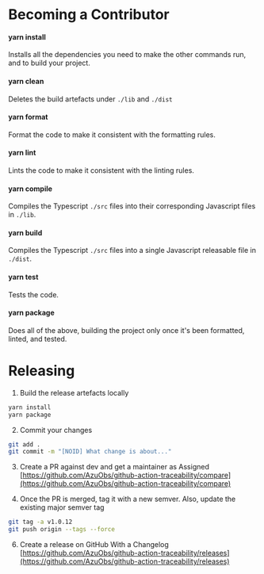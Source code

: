 # Becoming a Contributor

#### yarn install

Installs all the dependencies you need to make the other commands run, and to build your project.

#### yarn clean

Deletes the build artefacts under `./lib` and `./dist`

#### yarn format

Format the code to make it consistent with the formatting rules.

#### yarn lint

Lints the code to make it consistent with the linting rules.

#### yarn compile

Compiles the Typescript `./src` files into their corresponding Javascript files in `./lib`.

#### yarn build

Compiles the Typescript `./src` files into a single Javascript releasable file in `./dist`.

#### yarn test

Tests the code.

#### yarn package

Does all of the above, building the project only once it's been formatted, linted, and tested.

# Releasing

1. Build the release artefacts locally
```bash
yarn install
yarn package
```

2. Commit your changes
```bash
git add .
git commit -m "[NOID] What change is about..."
```

3. Create a PR against dev and get a maintainer as Assigned
[https://github.com/AzuObs/github-action-traceability/compare](https://github.com/AzuObs/github-action-traceability/compare)

4. Once the PR is merged, tag it with a new semver. Also, update the existing major semver tag 
```bash
git tag -a v1.0.12
git push origin --tags --force
```

6. Create a release on GitHub With a Changelog
[https://github.com/AzuObs/github-action-traceability/releases](https://github.com/AzuObs/github-action-traceability/releases)